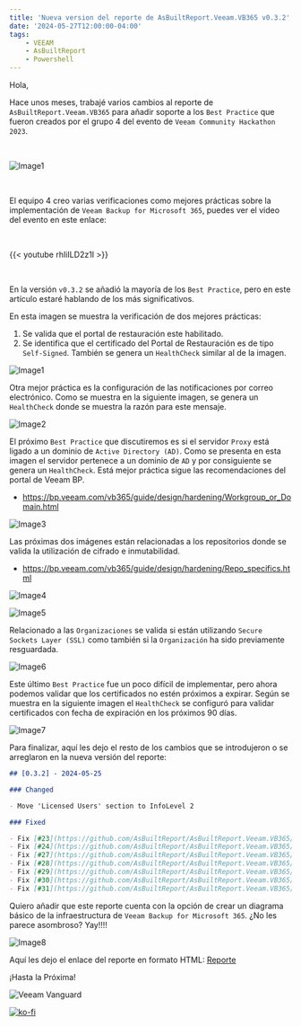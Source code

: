 ```yaml
---
title: 'Nueva version del reporte de AsBuiltReport.Veeam.VB365 v0.3.2'
date: '2024-05-27T12:00:00-04:00'
tags:
    - VEEAM
    - AsBuiltReport
    - Powershell
---
```


Hola,

Hace unos meses, trabajé varios cambios al reporte de `AsBuiltReport.Veeam.VB365` para añadir soporte a los `Best Practice` que fueron creados por el grupo 4 del evento de `Veeam Community Hackathon 2023`.

&nbsp;

![Image1](/img/2024/abr-veem-vb365-0_3_2/vb365_bp_00.webp#center)

&nbsp;

El equipo 4 creo varias verificaciones como mejores prácticas sobre la implementación de `Veeam Backup for Microsoft 365`, puedes ver el video del evento en este enlace:

&nbsp;

{{< youtube rhIiILD2z1I >}}

&nbsp;

En la versión `v0.3.2` se añadió la mayoría de los `Best Practice`, pero en este artículo estaré hablando de los más significativos.

En esta imagen se muestra la verificación de dos mejores prácticas:

1. Se valida que el portal de restauración este habilitado.
2. Se identifica que el certificado del Portal de Restauración es de tipo `Self-Signed`. También se genera un `HealthCheck` similar al de la imagen.

![Image1](/img/2024/abr-veem-vb365-0_3_2/vb365_bp_01.webp)

Otra mejor práctica es la configuración de las notificaciones por correo electrónico. Como se muestra en la siguiente imagen, se genera un `HealthCheck` donde se muestra la razón para este mensaje.

![Image2](/img/2024/abr-veem-vb365-0_3_2/vb365_bp_02.webp)

El próximo `Best Practice` que discutiremos es si el servidor `Proxy` está ligado a un dominio de `Active Directory (AD)`. Como se presenta en esta imagen el servidor pertenece a un dominio de `AD` y por consiguiente se genera un `HealthCheck`. Está mejor práctica sigue las recomendaciones del portal de Veeam BP.

- <https://bp.veeam.com/vb365/guide/design/hardening/Workgroup_or_Domain.html>

![Image3](/img/2024/abr-veem-vb365-0_3_2/vb365_bp_03.webp)

Las próximas dos imágenes están relacionadas a los repositorios donde se valida la utilización de cifrado e inmutabilidad.

- <https://bp.veeam.com/vb365/guide/design/hardening/Repo_specifics.html>

![Image4](/img/2024/abr-veem-vb365-0_3_2/vb365_bp_04.webp)

![Image5](/img/2024/abr-veem-vb365-0_3_2/vb365_bp_05.webp)

Relacionado a las `Organizaciones` se valida si están utilizando `Secure Sockets Layer (SSL)` como también si la `Organización` ha sido previamente resguardada.

![Image6](/img/2024/abr-veem-vb365-0_3_2/vb365_bp_06.webp)

Este último `Best Practice` fue un poco difícil de implementar, pero ahora podemos validar que los certificados no estén próximos a expirar. Según se muestra en la siguiente imagen el `HealthCheck` se configuró para validar certificados con fecha de expiración en los próximos 90 días.

![Image7](/img/2024/abr-veem-vb365-0_3_2/vb365_bp_07.webp)

Para finalizar, aquí les dejo el resto de los cambios que se introdujeron o se arreglaron en la nueva versión del reporte:

```markdown
## [0.3.2] - 2024-05-25

### Changed

- Move 'Licensed Users' section to InfoLevel 2

### Fixed

- Fix [#23](https://github.com/AsBuiltReport/AsBuiltReport.Veeam.VB365/issues/23)
- Fix [#24](https://github.com/AsBuiltReport/AsBuiltReport.Veeam.VB365/issues/24)
- Fix [#27](https://github.com/AsBuiltReport/AsBuiltReport.Veeam.VB365/issues/27)
- Fix [#28](https://github.com/AsBuiltReport/AsBuiltReport.Veeam.VB365/issues/28)
- Fix [#29](https://github.com/AsBuiltReport/AsBuiltReport.Veeam.VB365/issues/29)
- Fix [#30](https://github.com/AsBuiltReport/AsBuiltReport.Veeam.VB365/issues/30)
- Fix [#31](https://github.com/AsBuiltReport/AsBuiltReport.Veeam.VB365/issues/31)
```

Quiero añadir que este reporte cuenta con la opción de crear un diagrama básico de la infraestructura de `Veeam Backup for Microsoft 365`. ¿No les parece asombroso? Yay!!!!

![Image8](/img/2024/abr-veem-vb365-0_3_2/vb365_bp_08.webp)

Aquí les dejo el enlace del reporte en formato HTML: [Reporte](https://htmlpreview.github.io/?https://raw.githubusercontent.com/AsBuiltReport/AsBuiltReport.Veeam.VB365/dev/Samples/Sample%20Veeam%20VB365%20As%20Built%20Report.html)

¡Hasta la Próxima!

![Veeam Vanguard](/img/2024/abr-veeam-vbr-0_8_8/veeam_vanguard.webp#center)

[![ko-fi](https://ko-fi.com/img/githubbutton_sm.svg)](https://ko-fi.com/F1F8DEV80)
